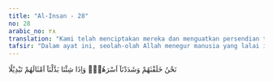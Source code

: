 ```yaml
---
title: "Al-Insan - 28"
no: 28
arabic_no: ٢٨
translation: "Kami telah menciptakan mereka dan menguatkan persendian tubuh mereka. Tetapi, jika Kami menghendaki, Kami dapat mengganti dengan yang serupa mereka."
tafsir: "Dalam ayat ini, seolah-olah Allah menegur manusia yang lalai itu kenapa mereka melupakan Allah, padahal Dialah yang menciptakan mereka, menyusun dan mengatur demikian rapi tubuh mereka sehingga tidak ada celanya. Apakah setelah menciptakan mereka dengan sebaik-baiknya itu, lalu Allah membiarkan saja mereka berbuat sekehendaknya?\n\nOleh karena itu, Allah memperlihatkan kekuasaan-Nya yang Mahamutlak untuk sewaktu-waktu melenyapkan dan mengganti mereka dengan generasi manusia yang lain. Dalam ayat lain disebutkan:\n\nDan milik Allah-lah apa yang ada di langit dan apa yang ada di bumi. Cukuplah Allah sebagai pemeliharanya. (an-Nisa'/4: 132)\n\nDemikianlah sunatullah telah berlaku di alam semesta ini sejak dahulu. Allah menghancurkan manusia-manusia yang ingkar kepada-Nya kemudian segera menggantinya dengan generasi baru. Sunatullah ini pasti akan berlaku karena manusia yang ingkar kepadanya tetap akan bermunculan sepanjang masa."
---
```


نَحْنُ خَلَقْنٰهُمْ وَشَدَدْنَآ اَسْرَهُمْۚ وَاِذَا شِئْنَا بَدَّلْنَآ اَمْثَالَهُمْ تَبْدِيْلًا 

